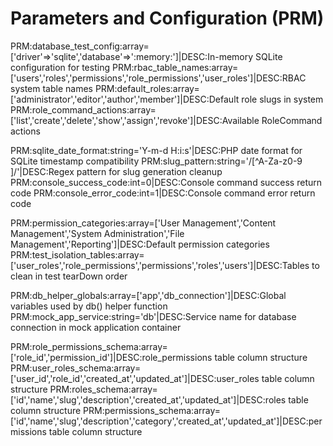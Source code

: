 # Parameters and Configuration (PRM)

PRM:database_test_config:array=['driver'=>'sqlite','database'=>':memory:']|DESC:In-memory SQLite configuration for testing
PRM:rbac_table_names:array=['users','roles','permissions','role_permissions','user_roles']|DESC:RBAC system table names
PRM:default_roles:array=['administrator','editor','author','member']|DESC:Default role slugs in system
PRM:role_command_actions:array=['list','create','delete','show','assign','revoke']|DESC:Available RoleCommand actions

PRM:sqlite_date_format:string='Y-m-d H:i:s'|DESC:PHP date format for SQLite timestamp compatibility
PRM:slug_pattern:string='/[^A-Za-z0-9 ]/'|DESC:Regex pattern for slug generation cleanup
PRM:console_success_code:int=0|DESC:Console command success return code
PRM:console_error_code:int=1|DESC:Console command error return code

PRM:permission_categories:array=['User Management','Content Management','System Administration','File Management','Reporting']|DESC:Default permission categories
PRM:test_isolation_tables:array=['user_roles','role_permissions','permissions','roles','users']|DESC:Tables to clean in test tearDown order

PRM:db_helper_globals:array=['app','db_connection']|DESC:Global variables used by db() helper function
PRM:mock_app_service:string='db'|DESC:Service name for database connection in mock application container

PRM:role_permissions_schema:array=['role_id','permission_id']|DESC:role_permissions table column structure
PRM:user_roles_schema:array=['user_id','role_id','created_at','updated_at']|DESC:user_roles table column structure
PRM:roles_schema:array=['id','name','slug','description','created_at','updated_at']|DESC:roles table column structure
PRM:permissions_schema:array=['id','name','slug','description','category','created_at','updated_at']|DESC:permissions table column structure